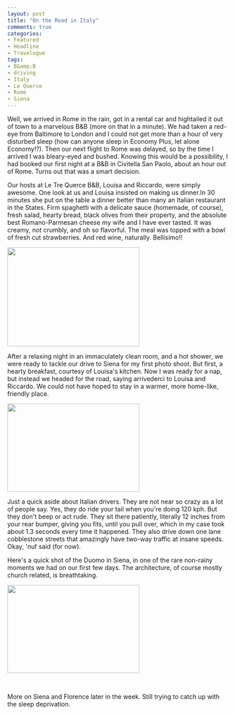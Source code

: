 ```yaml
---
layout: post
title: "On the Road in Italy"
comments: true
categories:
- Featured
- Headline
- Travelogue
tags:
- B&amp;B
- driving
- Italy
- Le Querce
- Rome
- Siena
---
```

Well, we arrived in Rome in the rain, got in a rental car and hightailed it out of town to a marvelous B&amp;B (more on that in a minute). We had taken a red-eye from Baltimore to London and I could not get more than a hour of very disturbed sleep (how can anyone sleep in Economy Plus, let alone Economy!?). Then our next flight to Rome was delayed, so by the time I arrived I was bleary-eyed and bushed. Knowing this would be a possibility, I had booked our first night at a B&amp;B in Civitella San Paolo, about an hour out of Rome. Turns out that was a smart decision.

Our hosts at Le Tre Querce B&amp;B, Louisa and Riccardo, were simply awesome. One look at us and Louisa insisted on making us dinner.In 30 minutes she put on the table a dinner better than many an Italian restaurant in the States. Firm spaghetti with a delicate sauce (homemade, of course), fresh salad, hearty bread, black olives from their property, and the absolute best Romano-Parmesan cheese my wife and I have ever tasted. It was creamy, not crumbly, and oh so flavorful. The meal was topped with a bowl of fresh cut strawberries. And red wine, naturally. Bellisimo!!

<a href="http://blog.lesterpickerphoto.com/wp-content/uploads/2013/05/photo-copy.jpg"><img class="size-medium wp-image-2742" title="photo copy" src="http://blog.lesterpickerphoto.com/wp-content/uploads/2013/05/photo-copy-300x225.jpg" alt="" width="300" height="225"></a>

After a relaxing night in an immaculately clean room, and a hot shower, we were ready to tackle our drive to Siena for my first photo shoot. But first, a hearty breakfast, courtesy of Louisa's kitchen. Now I was ready for a nap, but instead we headed for the road, saying arrivederci to Louisa and Riccardo. We could not have hoped to stay in a warmer, more home-like, friendly place.

<a href="http://blog.lesterpickerphoto.com/wp-content/uploads/2013/05/louisa-riccardo-le-querce-.jpg"><img class="size-medium wp-image-2743" title="louisa-riccardo-le-querce-" src="http://blog.lesterpickerphoto.com/wp-content/uploads/2013/05/louisa-riccardo-le-querce--300x200.jpg" alt="" width="300" height="200"></a>

Just a quick aside about Italian drivers. They are not near so crazy as a lot of people say. Yes, they do ride your tail when you're doing 120 kph. But they don't beep or act rude. They sit there patiently, literally 12 inches from your rear bumper, giving you fits, until you pull over, which in my case took about 1.3 seconds every time it happened. They also drive down one lane cobblestone streets that amazingly have two-way traffic at insane speeds. Okay, 'nuf said (for now).

Here's a quick shot of the Duomo in Siena, in one of the rare non-rainy moments we had on our first few days. The architecture, of course mostly church related, is breathtaking.

<a href="http://blog.lesterpickerphoto.com/wp-content/uploads/2013/05/duopmo-siena-2013.jpg"><img class="alignnone size-medium wp-image-2744" title="duopmo-siena-2013" src="http://blog.lesterpickerphoto.com/wp-content/uploads/2013/05/duopmo-siena-2013-300x200.jpg" alt="" width="300" height="200"></a>

 

More on Siena and Florence later in the week. Still trying to catch up with the sleep deprivation.